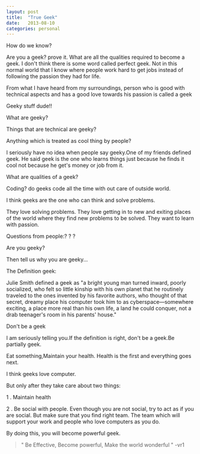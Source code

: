 ```yaml
---
layout: post
title:  "True Geek"
date:   2013-08-10
categories: personal
---
```


How do we know?

Are you a geek? prove it. What are all the qualities required to become a geek. I don't think there is some word called perfect geek. Not in this normal world that I know where people work hard to get jobs instead of following the passion they had for life.

From what I have heard from my surroundings, person who is good with technical aspects and has a good love towards his passion is called a geek

Geeky stuff dude!!

What are geeky?

Things that are technical are geeky?

Anything which is treated as cool thing by people?

I seriously have no idea when people say geeky.One of my friends defined geek. He said geek is the one who learns things just because he finds it cool not because he get's money or job from it.

What are qualities of a geek?

Coding?   do geeks code all the time with out care of outside world.

I think geeks are the one who can think and solve problems.

They love solving problems. They love getting in to new and exiting places of the world where they find new problems to be solved. They want to learn with passion.

Questions from people:? ? ?

Are you geeky?

Then tell us why you are geeky...

The Definition geek: 


 Julie Smith defined a geek as "a bright young man turned inward, poorly socialized, who felt so little kinship with his own planet that he routinely traveled to the ones invented by his favorite authors, who thought of that secret, dreamy place his computer took him to as cyberspace—somewhere exciting, a place more real than his own life, a land he could conquer, not a drab teenager's room in his parents' house."

Don't be a geek

I am seriously telling you.If the definition is right, don't be a geek.Be partially geek.

Eat something,Maintain your health. Health is the first and everything goes next.

I think geeks love computer.

But only after they take care about two things:

1 . Maintain health

2 . Be social with people. Even though you are not social, try to act as if you are social. But make sure that you find right team. The team which will support your work and people who love computers as you do.

By doing this, you will become powerful geek.

>    "  Be Effective,
        Become powerful,
        Make the world wonderful "   -vr1


